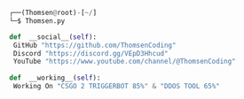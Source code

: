 <!-- <p align=center><img width=90% src="banner.gif"></img></p> -->
















```python
┌──(Thomsen@root)-[~/]
└─$ Thomsen.py

def  __social__(self):
 GitHub "https://github.com/ThomsenCoding"
 Discord "https://discord.gg/VEpD3Hhcud"
 YouTube "https://www.youtube.com/channel/@ThomsenCoding"
  
def  __working__(self):
 Working On "CSGO 2 TRIGGERBOT 85%" & "DDOS TOOL 65%"
```
